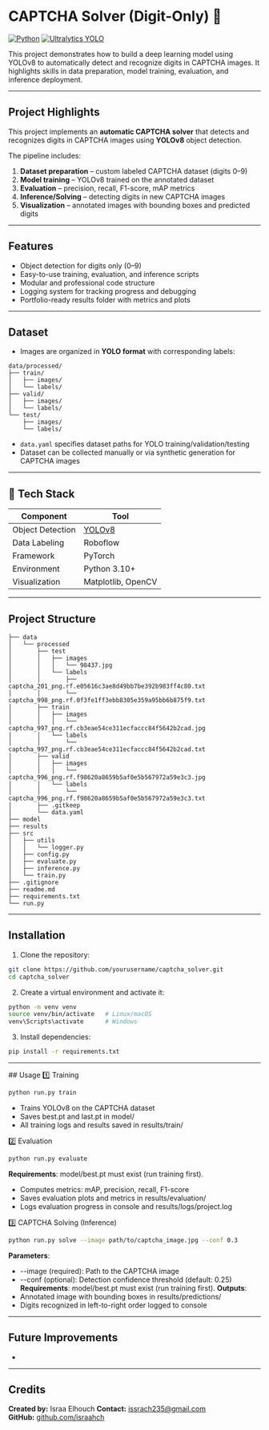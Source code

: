 # CAPTCHA Solver (Digit-Only) 🔐

[![Python](https://img.shields.io/badge/python-3.11-blue)](https://www.python.org/)
[![Ultralytics YOLO](https://img.shields.io/badge/YOLOv8-Ultralytics-orange)](https://github.com/ultralytics/ultralytics)

This project demonstrates how to build a deep learning model using YOLOv8 to automatically detect and recognize digits in CAPTCHA images.
It highlights skills in data preparation, model training, evaluation, and inference deployment.

---

## Project Highlights

This project implements an **automatic CAPTCHA solver** that detects and recognizes digits in CAPTCHA images using **YOLOv8** object detection.  

The pipeline includes:
1. **Dataset preparation** – custom labeled CAPTCHA dataset (digits 0–9)
2. **Model training** – YOLOv8 trained on the annotated dataset
3. **Evaluation** – precision, recall, F1-score, mAP metrics
4. **Inference/Solving** – detecting digits in new CAPTCHA images
5. **Visualization** – annotated images with bounding boxes and predicted digits

---

## Features

- Object detection for digits only (0–9)
- Easy-to-use training, evaluation, and inference scripts
- Modular and professional code structure
- Logging system for tracking progress and debugging
- Portfolio-ready results folder with metrics and plots

---

## Dataset

- Images are organized in **YOLO format** with corresponding labels:
```
data/processed/
├── train/
│   ├── images/
│   └── labels/
├── valid/
│   ├── images/
│   └── labels/
└── test/
    ├── images/
    └── labels/
```
- `data.yaml` specifies dataset paths for YOLO training/validation/testing
- Dataset can be collected manually or via synthetic generation for CAPTCHA images

---

## 🧠 Tech Stack

| Component        | Tool                                                 |
| ---------------- | ---------------------------------------------------- |
| Object Detection | [YOLOv8](https://github.com/ultralytics/ultralytics) |
| Data Labeling    | Roboflow                                             |
| Framework        | PyTorch                                              |
| Environment      | Python 3.10+                                         |
| Visualization    | Matplotlib, OpenCV                                   |

---

## Project Structure

```
├── data
│   └── processed
│       ├── test
│       │   ├── images
│       │   │   └── 98437.jpg
│       │   └── labels
│       │       ├── captcha_201_png.rf.e05616c3ae8d49bb7be392b983ff4c80.txt
│       │       └── captcha_998_png.rf.0f3fe1ff3ebb8305e359a95bb6b875f9.txt
│       ├── train
│       │   ├── images
│       │   │   └── captcha_997_png.rf.cb3eae54ce311ecfaccc84f5642b2cad.jpg
│       │   └── labels
│       │       └── captcha_997_png.rf.cb3eae54ce311ecfaccc84f5642b2cad.txt
│       ├── valid
│       │   ├── images
│       │   │   └── captcha_996_png.rf.f98620a8659b5af0e5b567972a59e3c3.jpg
│       │   └── labels
│       │       └── captcha_996_png.rf.f98620a8659b5af0e5b567972a59e3c3.txt
│       ├── .gitkeep
│       └── data.yaml
├── model
├── results
├── src
│   ├── utils
│   │   └── logger.py
│   ├── config.py
│   ├── evaluate.py
│   ├── inference.py
│   └── train.py
├── .gitignore
├── readme.md
├── requirements.txt
└── run.py
```

---

## Installation

1. Clone the repository:
```bash
git clone https://github.com/yourusername/captcha_solver.git
cd captcha_solver
```
2. Create a virtual environment and activate it:
```bash
python -m venv venv
source venv/bin/activate   # Linux/macOS
venv\Scripts\activate      # Windows
```
3. Install dependencies:
```bash
pip install -r requirements.txt
```
---

## Usage
1️⃣ Training
```bash
python run.py train
```
- Trains YOLOv8 on the CAPTCHA dataset
- Saves best.pt and last.pt in model/
- All training logs and results saved in results/train/

2️⃣ Evaluation
```bash
python run.py evaluate
```
**Requirements**: model/best.pt must exist (run training first).
- Computes metrics: mAP, precision, recall, F1-score
- Saves evaluation plots and metrics in results/evaluation/
- Logs evaluation progress in console and results/logs/project.log

3️⃣ CAPTCHA Solving (Inference)
```bash
python run.py solve --image path/to/captcha_image.jpg --conf 0.3
```
**Parameters**:
- --image (required): Path to the CAPTCHA image
- --conf (optional): Detection confidence threshold (default: 0.25)
**Requirements**: model/best.pt must exist (run training first).
**Outputs**:
- Annotated image with bounding boxes in results/predictions/
- Digits recognized in left-to-right order logged to console

---

## Future Improvements
-

---

## Credits
**Created by:** Israa Elhouch
**Contact:** issrach235@gmail.com  
**GitHub:** [github.com/israahch](https://github.com/israahch)
